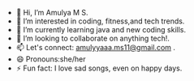 - 👋 Hi, I’m Amulya M S.
- 👀 I’m interested in coding, fitness,and tech trends.
- 🌱 I’m currently learning java and new coding skills.
- 💞️ I’m looking to collaborate on anything tech!.
- 📫 Let's connect: amulyyaaa.ms11@gmail.com .
- 😄 Pronouns:she/her 
- ⚡ Fun fact: I love sad songs, even on happy days.

<!---
amulyyaaa/amulyyaaa is a ✨ special ✨ repository because its `README.md` (this file) appears on your GitHub profile.
You can click the Preview link to take a look at your changes.
--->
